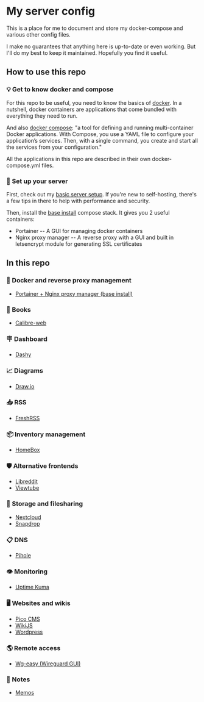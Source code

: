 # My server config

This is a place for me to document and store my docker-compose and various other config files.

I make no guarantees that anything here is up-to-date or even working. But I'll do my best to keep it maintained. Hopefully you find it useful.

## How to use this repo

### :bulb: Get to know docker and compose

For this repo to be useful, you need to know the basics of [docker](https://www.docker.com/). In a nutshell, docker containers are applications that come bundled with everything they need to run. 

And also [docker compose](https://docs.docker.com/compose/): "a tool for defining and running multi-container Docker applications. With Compose, you use a YAML file to configure your application’s services. Then, with a single command, you create and start all the services from your configuration." 

All the applications in this repo are described in their own docker-compose.yml files.

### :rocket: Set up your server

First, check out my [basic server setup](/basic%20server%20setup). If you're new to self-hosting, there's a few tips in there to help with performance and security.

Then, install the [base install](/base%20install) compose stack. It gives you 2 useful containers:

- Portainer -- A GUI for managing docker containers
- Nginx proxy manager -- A reverse proxy with a GUI and built in letsencrypt module for generating SSL certificates



## In this repo

### :construction_worker: Docker and reverse proxy management

- [Portainer + Nginx proxy manager (base install)](/base%20install)

### :book: Books

- [Calibre-web](/calibre-web)

### :placard: Dashboard

- [Dashy](/dashy)

### :chart_with_upwards_trend: Diagrams

- [Draw.io](/draw-io)

### :inbox_tray: RSS

- [FreshRSS](/freshrss)

### :package: Inventory management

- [HomeBox](/homebox)

### :shield: Alternative frontends

- [Libreddit](/libreddit)
- [Viewtube](/viewtube)

### :open_file_folder: Storage and filesharing

- [Nextcloud](/nextcloud)
- [Snapdrop](/snapdrop)

### :clipboard: DNS

- [Pihole](/pihole)

### :eye: Monitoring

- [Uptime Kuma](/uptime%20kuma)

### :desktop_computer: Websites and wikis

- [Pico CMS](/pico-cms)
- [WikiJS](/wikijs)
- [Wordpress](/wordpress)

### :earth_americas: Remote access

- [Wg-easy (Wireguard GUI)](/wg-easy)

### :notebook: Notes

- [Memos](/memos)
